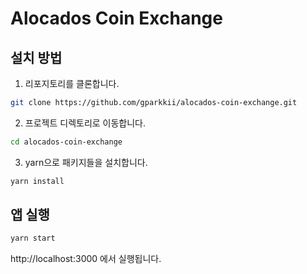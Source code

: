 # Alocados Coin Exchange

## 설치 방법

1. 리포지토리를 클론합니다.

```bash
git clone https://github.com/gparkkii/alocados-coin-exchange.git
```

2. 프로젝트 디렉토리로 이동합니다.

```bash
cd alocados-coin-exchange
```

3. yarn으로 패키지들을 설치합니다.

```bash
yarn install
```

## 앱 실행

```bash
yarn start
```

 http://localhost:3000 에서 실행됩니다.